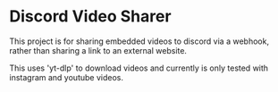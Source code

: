 # Discord Video Sharer

This project is for sharing embedded videos to discord via a webhook, rather than sharing a link to an external website.

This uses 'yt-dlp' to download videos and currently is only tested with instagram and youtube videos.
